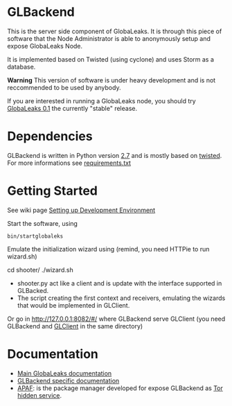 # GLBackend

This is the server side component of GlobaLeaks. It is through this piece of
software that the Node Administrator is able to anonymously setup and expose
GlobaLeaks Node.

It is implemented based on Twisted (using cyclone) and uses Storm as a
database.

**Warning** This version of software is under heavy development and is not
reccommended to be used by anybody.

If you are interested in running a GlobaLeaks node, you should try
[GlobaLeaks 0.1](https://github.com/globaleaks/globaleaks-0.1) the currently
"stable" release.

# Dependencies

GLBackend is written in Python version [2.7](http://docs.python.org/whatsnew/) 
and is mostly based on [twisted](twistedmatrix.com). For more informations see [requirements.txt](https://github.com/globaleaks/GLBackend/blob/master/requirements.txt)

# Getting Started

See wiki page [Setting up Development Environment](https://github.com/globaleaks/GLBackend/wiki/Setting-up-development-environment)

Start the software, using

    bin/startglobaleks

Emulate the initialization wizard using (remind, you need HTTPie to run wizard.sh)

   cd shooter/
   ./wizard.sh

  * shooter.py act like a client and is update with the interface supported in GLBacked. 
  * The script creating the first context and receivers, emulating the wizards that would be
    implemented in GLClient.

Or go in http://127.0.0.1:8082/#/ where GLBackend serve GLClient (you need GLBackend and
[GLClient](https://github.com/globaleaks/GLClient) in the same directory)

# Documentation

  * [Main GlobaLeaks documentation](https://github.com/globaleaks/GlobaLeaks/wiki/Home)
  * [GLBackend specific documentation](https://github.com/globaleaks/GLBackend/wiki/Home)
  * [APAF](https://github.com/globaleaks/APAF/wiki/Home): is the package manager developed for
    expose GLBackend as [Tor](http://www.torproject.org) [hidden service](https://www.torproject.org/docs/tor-hidden-service.html.en).
